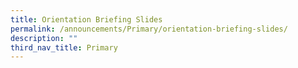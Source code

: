 ```yaml
---
title: Orientation Briefing Slides
permalink: /announcements/Primary/orientation-briefing-slides/
description: ""
third_nav_title: Primary
---
```

